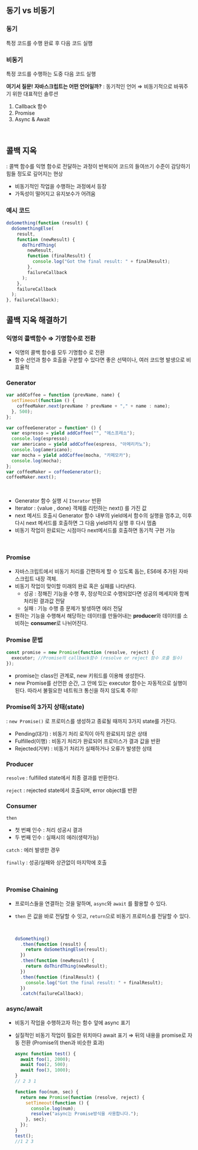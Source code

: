 ## 동기 vs 비동기

### 동기

특정 코드를 수행 완료 후 다음 코드 실행

### 비동기

특정 코드를 수행하는 도중 다음 코드 실행

**여기서 질문!** **자바스크립트는 어떤 언어일까?**
: 동기적인 언어
⇒ 비동기적으로 바꿔주기 위한 대표적인 솔루션
<br />

1. Callback 함수
2. Promise
3. Async & Await

<br />

## 콜백 지옥

: 콜백 함수를 익명 함수로 전달하는 과정이 반복되어 코드의 들여쓰기 수준이 감당하기 힘들 정도로 깊어지는 현상
<br />

- 비동기적인 작업을 수행하는 과정에서 등장
- 가독성이 떨어지고 유지보수가 어려움

### 예시 코드

```jsx
doSomething(function (result) {
  doSomethingElse(
    result,
    function (newResult) {
      doThirdThing(
        newResult,
        function (finalResult) {
          console.log("Got the final result: " + finalResult);
        },
        failureCallback
      );
    },
    failureCallback
  );
}, failureCallback);
```

## 콜백 지옥 해결하기

### 익명의 콜백함수 ⇒ 기명함수로 전환

- 익명의 콜백 함수를 모두 기명함수 로 전환
- 함수 선언과 함수 호출을 구분할 수 있다면 좋은 선택이나,
  여러 코드명 발생으로 비효율적

### Generator

```jsx
var addCoffee = function (prevName, name) {
  setTimeout(function () {
    coffeeMaker.next(prevName ? prevName + "," + name : name);
  }, 500);
};

var coffeeGenerator = function* () {
  var espresso = yield addCoffee("", "에스프레소");
  console.log(espresso);
  var americano = yield addCoffee(espress, "아메리카노");
  console.log(americano);
  var mocha = yield addCoffee(mocha, "카페모카");
  console.log(mocha);
};
var coffeeMaker = coffeeGenerator();
coffeeMaker.next();
```

<br />

- Generator 함수 실행 시 `Iterator` 반환
- Iterator : {value , done} 객체를 리턴하는 next() 를 가진 값
- next 메서드 호출시 Generator 함수 내부의 yield에서 함수의 실행을 멈추고, 이후 다시 next 메서드를 호출하면 그 다음 yield까지 실행 후 다시 멈춤
- 비동기 작업이 완료되는 시점마다 next메서드를 호출하면 동기적 구현 가능

<br />

### Promise

- 자바스크립트에서 비동기 처리를 간편하게 할 수 있도록 돕는, ES6에 추가된 자바스크립트 내장 객체.
- 비동기 작업이 맞이할 미래의 완료 혹은 실패를 나타낸다.
  - 성공 : 정해진 기능을 수행 후, 정상적으로 수행되었다면 성공의 메세지와 함께 처리된 결과값 전달
  - 실패 : 기능 수행 중 문제가 발생하면 에러 전달
- 원하는 기능을 수행해서 해당하는 데이터를 만들어내는 **producer**와 데이터를 소비하는 **consumer**로 나뉘어진다.

### Promise 문법

```jsx
const promise = new Promise(function (resolve, reject) {
  executor; //Promise의 callback함수 (resolve or reject 함수 호출 필수)
});
```

- promise는 class인 관계로, new 키워드를 이용해 생성한다.
- new Promise를 선언한 순간, 그 안에 있는 executor 함수는 자동적으로 실행이 된다. 따라서 불필요한 네트워크 통신을 하지 않도록 주의!

### Promise의 3가지 상태(state)

: `new Promise()` 로 프로미스를 생성하고 종료될 때까지 3가지 state를 가진다.

- Pending(대기) : 비동기 처리 로직이 아직 완료되지 않은 상태
- Fulfilled(이행) : 비동기 처리가 완료되어 프로미스가 결과 값을 반환
- Rejected(거부) : 비동기 처리가 실패하거나 오류가 발생한 상태

### Producer

`resolve` : fulfilled state에서 최종 결과를 반환한다.

`reject` : rejected state에서 호출되며, error object를 반환

### Consumer

`then`

- 첫 번째 인수 : 처리 성공시 결과
- 두 번째 인수 : 실패시의 에러(생략가능)

`catch` : 에러 발생한 경우

`finally` : 성공/실패와 상관없이 마지막에 호출

<br />

### Promise Chaining

- 프로미스들을 연결하는 것을 말하며, `async`와 `await` 를 활용할 수 있다.
- `then` 은 값을 바로 전달할 수 잇고, `return`으로 비동기 프로미스를 전달할 수 있다.

  <br />

  ```jsx
  doSomething()
    .then(function (result) {
      return doSomethingElse(result);
    })
    .then(function (newResult) {
      return doThirdThing(newResult);
    })
    .then(function (finalResult) {
      console.log("Got the final result: " + finalResult);
    })
    .catch(failureCallback);
  ```

### async/await

- 비동기 작업을 수행하고자 하는 함수 앞에 async 표기
- 실질적인 비동기 작업이 필요한 위치마다 await 표기
  ⇒ 뒤의 내용을 promise로 자동 전환 (Promise의 then과 비슷한 효과)

  ```jsx
  async function test() {
    await foo(1, 2000);
    await foo(2, 500);
    await foo(3, 1000);
  }
  // 2 3 1

  function foo(num, sec) {
    return new Promise(function (resolve, reject) {
      setTimeout(function () {
        console.log(num);
        resolve("async는 Promise방식을 사용합니다.");
      }, sec);
    });
  }
  test();
  //1 2 3
  ```
